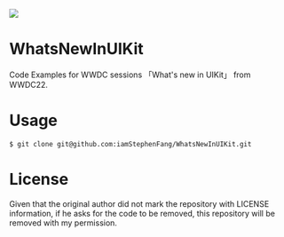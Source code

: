 ![](http://image.stephenfang.me/uikit.png)

# WhatsNewInUIKit

Code Examples for WWDC sessions 「What's new in UIKit」 from WWDC22.

# Usage

```
$ git clone git@github.com:iamStephenFang/WhatsNewInUIKit.git
```

# License

Given that the original author did not mark the repository with LICENSE information, if he asks for the code to be removed, this repository will be removed with my permission.

